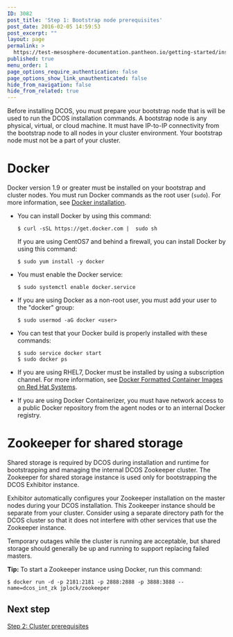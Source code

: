 ```yaml
---
ID: 3082
post_title: 'Step 1: Bootstrap node prerequisites'
post_date: 2016-02-05 14:59:53
post_excerpt: ""
layout: page
permalink: >
  https://test-mesosphere-documentation.pantheon.io/getting-started/installing/installing-enterprise-edition/step-1-bootstrap-prerequisites/
published: true
menu_order: 1
page_options_require_authentication: false
page_options_show_link_unauthenticated: false
hide_from_navigation: false
hide_from_related: true
---
```

Before installing DCOS, you must prepare your bootstrap node that is will be used to run the DCOS installation commands. A bootstrap node is any physical, virtual, or cloud machine. It must have IP-to-IP connectivity from the bootstrap node to all nodes in your cluster environment. Your bootstrap node must not be a part of your cluster.

# Docker

Docker version 1.9 or greater must be installed on your bootstrap and cluster nodes. You must run Docker commands as the root user (`sudo`). For more information, see [Docker installation][1].

*   You can install Docker by using this command:
    
        $ curl -sSL https://get.docker.com |  sudo sh
        
    
    If you are using CentOS7 and behind a firewall, you can install Docker by using this command:
    
        $ sudo yum install -y docker
        

*   You must enable the Docker service:
    
        $ sudo systemctl enable docker.service
        

*   If you are using Docker as a non-root user, you must add your user to the "docker" group:
    
        $ sudo usermod -aG docker <user>
        

*   You can test that your Docker build is properly installed with these commands:
    
        $ sudo service docker start 
        $ sudo docker ps
        

*   If you are using RHEL7, Docker must be installed by using a subscription channel. For more information, see <a href="https://access.redhat.com/articles/881893" target="_blank">Docker Formatted Container Images on Red Hat Systems</a>.

*   If you are using Docker Containerizer, you must have network access to a public Docker repository from the agent nodes or to an internal Docker registry.

# Zookeeper for shared storage

Shared storage is required by DCOS during installation and runtime for bootstrapping and managing the internal DCOS Zookeeper cluster. The Zookeeper for shared storage instance is used only for bootstrapping the DCOS Exhibitor instance.

Exhibitor automatically configures your Zookeeper installation on the master nodes during your DCOS installation. This Zookeeper instance should be separate from your cluster. Consider using a separate directory path for the DCOS cluster so that it does not interfere with other services that use the Zookeeper instance.

Temporary outages while the cluster is running are acceptable, but shared storage should generally be up and running to support replacing failed masters.

**Tip:** To start a Zookeeper instance using Docker, run this command:

    $ docker run -d -p 2181:2181 -p 2888:2888 -p 3888:3888 --name=dcos_int_zk jplock/zookeeper
    

## Next step

[Step 2: Cluster prerequisites][2]

 [1]: http://docs.docker.com/engine/installation/
 [2]: ../step-2-cluster-prerequisites/